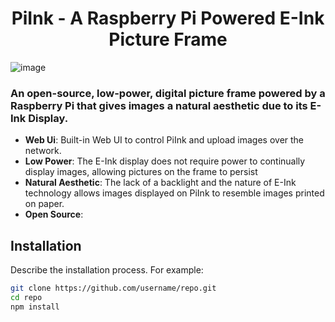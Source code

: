 #

<h1 align="center">PiInk - A Raspberry Pi Powered E-Ink Picture Frame </h1>

![image](https://github.com/tlstommy/PiInk/assets/36305669/626a897f-e623-4cc2-a8d9-015e7bd3f8fa)

### An open-source, low-power, digital picture frame powered by a Raspberry Pi that gives images a natural aesthetic due to its E-Ink Display.

- **Web Ui**: Built-in Web UI to control PiInk and upload images over the network.
- **Low Power**: The E-Ink display does not require power to continually display images, allowing pictures on the frame to persist
- **Natural Aesthetic**: The lack of a backlight and the nature of E-Ink technology allows images displayed on PiInk to resemble images printed on paper.
- **Open Source**: 

## Installation

Describe the installation process. For example:

```bash
git clone https://github.com/username/repo.git
cd repo
npm install
